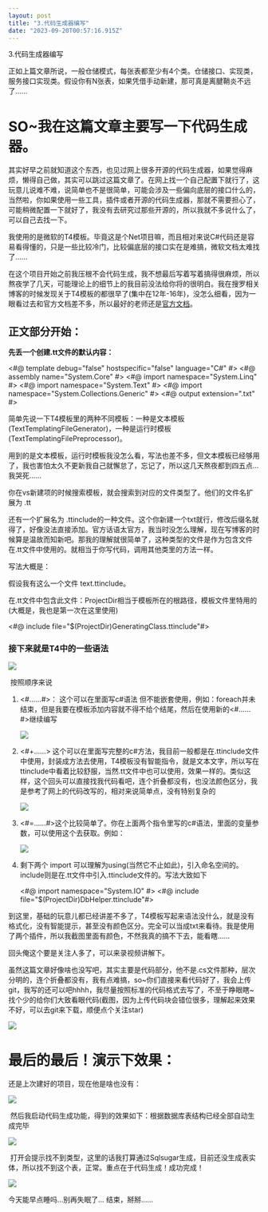```yaml
---
layout: post
title: "3.代码生成器编写"
date: "2023-09-20T00:57:16.915Z"
---
```

3.代码生成器编写

正如上篇文章所说，一般仓储模式，每张表都至少有4个类。仓储接口、实现类，服务接口实现类。假设你有N张表，如果凭借手动新建，那可真是离腱鞘炎不远了……

SO~我在这篇文章主要写一下代码生成器。
====================

其实好早之前就知道这个东西，也见过网上很多开源的代码生成器，如果觉得麻烦，懒得自己做，其实可以跳过这篇文章了。在网上找一个自己配置下就行了，这玩意儿说难不难，说简单也不是很简单，可能会涉及一些偏向底层的接口什么的，当然啦，你如果使用一些工具，插件或者开源的代码生成器，那就不需要担心了，可能稍微配置一下就好了，我没有去研究过那些开源的，所以我就不多说什么了，可以自己去找一下。

我使用的是微软的T4模板。毕竟这是个Net项目嘛，而且相对来说C#代码还是容易看得懂的，只是一些比较冷门，比较偏底层的接口实在是难搞，微软文档太难找了……

在这个项目开始之前我压根不会代码生成，我不想最后写着写着搞得很麻烦，所以熬夜学了几天，可能理论上的细节上的我目前没法给你将的很明白。我在搜罗相关博客的时候发现关于T4模板的都很早了(集中在12年-16年)，没怎么细看，因为一眼看过去和官方文档差不多，所以最好的老师还是[官方文档](https://learn.microsoft.com/zh-cn/visualstudio/modeling/code-generation-and-t4-text-templates?view=vs-2022)。

正文部分开始：
-------

**先丢一个创建.tt文件的默认内容：**

<#@ template debug="false" hostspecific="false" language="C#" #>
<#@ assembly name="System.Core" #>
<#@ import namespace\="System.Linq" #>
<#@ import namespace\="System.Text" #>
<#@ import namespace\="System.Collections.Generic" #>
<#@ output extension=".txt" #>

简单先说一下T4模板里的两种不同模板：一种是文本模板(TextTemplatingFileGenerator)，一种是运行时模板(TextTemplatingFilePreprocessor)。

用到的是文本模板，运行时模板我没怎么看，写法也差不多，但文本模板已经够用了，我也害怕太久不更新我自己就懈怠了，忘记了，所以这几天熬夜都到四五点…我哭死……

你在vs新建项的时候搜索模板，就会搜索到对应的文件类型了。他们的文件名扩展为 .tt

还有一个扩展名为 .ttinclude的一种文件。这个你新建一个txt就行，修改后缀名就得了，好像没法直接添加。官方话语太官方，我当时没怎么理解，现在写博客的时候算是温故而知新吧。那我的理解就很简单了，这种类型的文件是作为包含文件在.tt文件中使用的。就相当于你写代码，调用其他类里的方法一样。

写法大概是：

假设我有这么一个文件 text.ttinclude。

在.tt文件中包含此文件：ProjectDir相当于模板所在的根路径，模板文件里特用的(大概是，我也是第一次在这里使用)

<#@ include file="$(ProjectDir)GeneratingClass.ttinclude"#>  

### 接下来就是T4中的一些语法

![](https://img2023.cnblogs.com/blog/2125261/202309/2125261-20230919233749903-1585150702.png)

 按照顺序来说

1.  <#……#>： 这个可以在里面写c#语法 但不能嵌套使用，例如：foreach并未结束，但是我要在模板添加内容就不得不给个结尾，然后在使用新的<#……#>继续编写
    
    ![](https://img2023.cnblogs.com/blog/2125261/202309/2125261-20230919234058115-11070251.png)
    
2.  <#+……> 这个可以在里面写完整的c#方法，我目前一般都是在.ttinclude文件中使用，封装成方法去使用，T4模板没有智能指令，就是文本文字，所以写在ttinclude中看着比较舒服，当然.tt文件中也可以使用，效果一样的。类似这样，这个回头可以直接找我代码看吧，连个折叠都没有，也没法颜色区分，我是参考了网上的代码改写的，相对来说简单点，没有特别复杂的
    
    ![](https://img2023.cnblogs.com/blog/2125261/202309/2125261-20230919234848579-912472006.png)
    
3.  <#=……#>这个比较简单了。你在上面两个指令里写的c#语法，里面的变量参数，可以使用这个去获取。例如：
    
    ![](https://img2023.cnblogs.com/blog/2125261/202309/2125261-20230919235423338-329860360.png)
    
4.  剩下两个 import 可以理解为using(当然它不止如此)，引入命名空间的。include则是在.tt文件中引入.ttinclude文件的。写法大致如下
    
    <#@ import namespace\="System.IO" #>
    <#@ include file="$(ProjectDir)DbHelper.ttinclude"#>
    

到这里，基础的玩意儿都已经讲差不多了，T4模板写起来语法没什么，就是没有格式化，没有智能提示，甚至没有颜色区分。完全可以当成txt来看待。我是使用了两个插件，所以我截图里面有颜色，不然我真的搞不下去，能看瞎……

回头俺这个要是关注人多了，可以来录视频讲解下。

虽然这篇文章好像啥也没写吧，其实主要是代码部分，他不是.cs文件那种，层次分明的，连个折叠都没有，我有点难搞，so~你们直接来看代码好了，我会上传git，我写的还可以吧hhhh，我尽量按照标准的代码格式去写了，不至于睁眼瞎~找个少的给你们大致看眼代码(截图，因为上传代码块会错位很多，理解起来效果不好，可以去git来下载，顺便点个关注star)

![](https://img2023.cnblogs.com/blog/2125261/202309/2125261-20230920001017127-117288734.png)

最后的最后！演示下效果：
============

还是上次建好的项目，现在他是啥也没有：

![](https://img2023.cnblogs.com/blog/2125261/202309/2125261-20230920001220295-2008273835.png)

 然后我启动代码生成功能，得到的效果如下：根据数据库表结构已经全部自动生成完毕

![](https://img2023.cnblogs.com/blog/2125261/202309/2125261-20230920001633330-446242559.png)

 打开会提示找不到类型，这里的话我打算通过Sqlsugar生成，目前还没生成表实体，所以找不到这个表，正常。重点在于代码生成！成功完成！

![](https://img2023.cnblogs.com/blog/2125261/202309/2125261-20230920002018764-1263250263.png)

今天能早点睡吗…别再失眠了… 结束，掰掰……